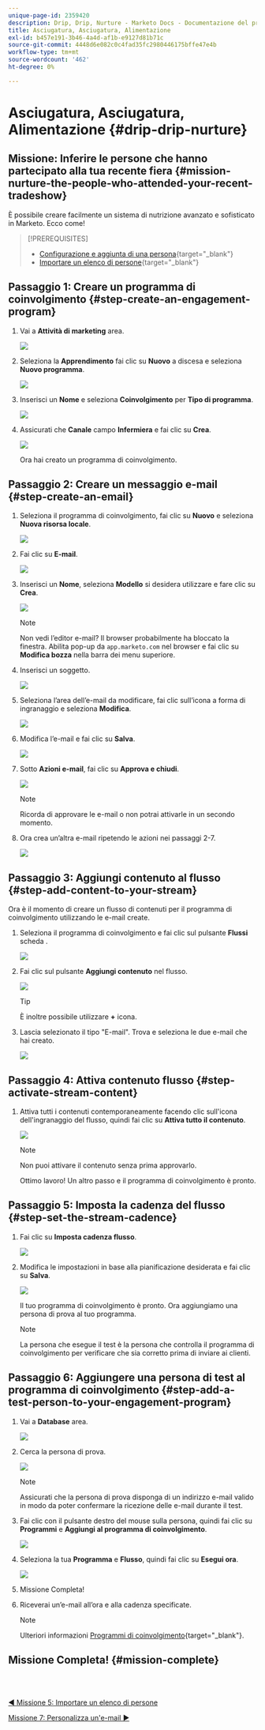 ```yaml
---
unique-page-id: 2359420
description: Drip, Drip, Nurture - Marketo Docs - Documentazione del prodotto
title: Asciugatura, Asciugatura, Alimentazione
exl-id: b457e191-3b46-4a4d-af1b-e9127d81b71c
source-git-commit: 4448d6e082c0c4fad35fc2980446175bffe47e4b
workflow-type: tm+mt
source-wordcount: '462'
ht-degree: 0%

---
```


# Asciugatura, Asciugatura, Alimentazione {#drip-drip-nurture}

## Missione: Inferire le persone che hanno partecipato alla tua recente fiera {#mission-nurture-the-people-who-attended-your-recent-tradeshow}

È possibile creare facilmente un sistema di nutrizione avanzato e sofisticato in Marketo. Ecco come!

>[!PREREQUISITES]
>
>* [Configurazione e aggiunta di una persona](/help/marketo/getting-started/quick-wins/get-set-up-and-add-a-person.md){target=&quot;_blank&quot;}
>* [Importare un elenco di persone](/help/marketo/getting-started/quick-wins/import-a-list-of-people.md){target=&quot;_blank&quot;}


## Passaggio 1: Creare un programma di coinvolgimento {#step-create-an-engagement-program}

1. Vai a **Attività di marketing** area.

   ![](assets/drip-drip-nurture-1.png)

1. Seleziona la **Apprendimento** fai clic su **Nuovo** a discesa e seleziona **Nuovo programma**.

   ![](assets/drip-drip-nurture-2.png)

1. Inserisci un **Nome** e seleziona **Coinvolgimento** per **Tipo di programma**.

   ![](assets/drip-drip-nurture-3.png)

1. Assicurati che **Canale** campo **Infermiera** e fai clic su **Crea**.

   ![](assets/drip-drip-nurture-4.png)

   Ora hai creato un programma di coinvolgimento.

## Passaggio 2: Creare un messaggio e-mail {#step-create-an-email}

1. Seleziona il programma di coinvolgimento, fai clic su **Nuovo** e seleziona **Nuova risorsa locale**.

   ![](assets/drip-drip-nurture-5.png)

1. Fai clic su **E-mail**.

   ![](assets/drip-drip-nurture-6.png)

1. Inserisci un **Nome**, seleziona **Modello** si desidera utilizzare e fare clic su **Crea**.

   ![](assets/drip-drip-nurture-7.png)

   >[!NOTE]
   >
   >Non vedi l’editor e-mail? Il browser probabilmente ha bloccato la finestra. Abilita pop-up da `app.marketo.com` nel browser e fai clic su **Modifica bozza** nella barra dei menu superiore.

1. Inserisci un soggetto.

   ![](assets/drip-drip-nurture-8.png)

1. Seleziona l’area dell’e-mail da modificare, fai clic sull’icona a forma di ingranaggio e seleziona **Modifica**.

   ![](assets/drip-drip-nurture-9.png)

1. Modifica l’e-mail e fai clic su **Salva**.

   ![](assets/drip-drip-nurture-10.png)

1. Sotto **Azioni e-mail**, fai clic su **Approva e chiudi**.

   ![](assets/drip-drip-nurture-11.png)

   >[!NOTE]
   >
   >Ricorda di approvare le e-mail o non potrai attivarle in un secondo momento.

1. Ora crea un’altra e-mail ripetendo le azioni nei passaggi 2-7.

   ![](assets/drip-drip-nurture-12.png)

## Passaggio 3: Aggiungi contenuto al flusso {#step-add-content-to-your-stream}

Ora è il momento di creare un flusso di contenuti per il programma di coinvolgimento utilizzando le e-mail create.

1. Seleziona il programma di coinvolgimento e fai clic sul pulsante **Flussi** scheda .

   ![](assets/drip-drip-nurture-13.png)

1. Fai clic sul pulsante **Aggiungi contenuto** nel flusso.

   ![](assets/drip-drip-nurture-14.png)

   >[!TIP]
   >
   >È inoltre possibile utilizzare **+** icona.

1. Lascia selezionato il tipo &quot;E-mail&quot;. Trova e seleziona le due e-mail che hai creato.

   ![](assets/drip-drip-nurture-15.png)

## Passaggio 4: Attiva contenuto flusso {#step-activate-stream-content}

1. Attiva tutti i contenuti contemporaneamente facendo clic sull&#39;icona dell&#39;ingranaggio del flusso, quindi fai clic su **Attiva tutto il contenuto**.

   ![](assets/drip-drip-nurture-16.png)

   >[!NOTE]
   >
   >Non puoi attivare il contenuto senza prima approvarlo.

   Ottimo lavoro! Un altro passo e il programma di coinvolgimento è pronto.

## Passaggio 5: Imposta la cadenza del flusso {#step-set-the-stream-cadence}

1. Fai clic su **Imposta cadenza flusso**.

   ![](assets/drip-drip-nurture-17.png)

1. Modifica le impostazioni in base alla pianificazione desiderata e fai clic su **Salva**.

   ![](assets/drip-drip-nurture-18.png)

   Il tuo programma di coinvolgimento è pronto. Ora aggiungiamo una persona di prova al tuo programma.

   >[!NOTE]
   >
   >La persona che esegue il test è la persona che controlla il programma di coinvolgimento per verificare che sia corretto prima di inviare ai clienti.

## Passaggio 6: Aggiungere una persona di test al programma di coinvolgimento {#step-add-a-test-person-to-your-engagement-program}

1. Vai a **Database** area.

   ![](assets/drip-drip-nurture-19.png)

1. Cerca la persona di prova.

   ![](assets/drip-drip-nurture-20.png)

   >[!NOTE]
   >
   >Assicurati che la persona di prova disponga di un indirizzo e-mail valido in modo da poter confermare la ricezione delle e-mail durante il test.

1. Fai clic con il pulsante destro del mouse sulla persona, quindi fai clic su **Programmi** e **Aggiungi al programma di coinvolgimento**.

   ![](assets/drip-drip-nurture-21.png)

1. Seleziona la tua **Programma** e **Flusso**, quindi fai clic su **Esegui ora**.

   ![](assets/drip-drip-nurture-22.png)

1. Missione Completa!

1. Riceverai un’e-mail all’ora e alla cadenza specificate.

   >[!NOTE]
   >
   >Ulteriori informazioni [Programmi di coinvolgimento](/help/marketo/product-docs/email-marketing/drip-nurturing/creating-an-engagement-program/understanding-engagement-programs.md){target=&quot;_blank&quot;}.

## Missione Completa! {#mission-complete}

<br> 

[◄ Missione 5: Importare un elenco di persone](/help/marketo/getting-started/quick-wins/import-a-list-of-people.md)

[Missione 7: Personalizza un&#39;e-mail ►](/help/marketo/getting-started/quick-wins/personalize-an-email.md)

